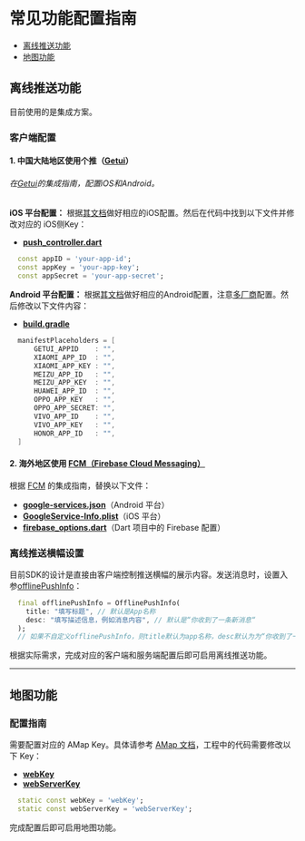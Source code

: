 
# 常见功能配置指南

- [离线推送功能](#离线推送功能)
- [地图功能](#地图功能)

## 离线推送功能

目前使用的是集成方案。

### 客户端配置

#### 1. 中国大陆地区使用个推（[Getui](https://getui.com/)）

###### 在[Getui](https://getui.com/)的集成指南，配置iOS和Android。

**iOS 平台配置：**
根据[其文档](https://docs.getui.com/getui/mobile/ios/overview/)做好相应的iOS配置。然后在代码中找到以下文件并修改对应的 iOS侧Key：

- **[push_controller.dart](openim_common/lib/src/controller/push_controller.dart)**

```dart
  const appID = 'your-app-id';
  const appKey = 'your-app-key';
  const appSecret = 'your-app-secret';
```

**Android 平台配置：**
根据[其文档](https://docs.getui.com/getui/mobile/android/overview/)做好相应的Android配置，注意[多厂商](https://docs.getui.com/getui/mobile/vendor/vendor_open/)配置。然后修改以下文件内容：

- **[build.gradle](android/app/build.gradle)**

```gradle
  manifestPlaceholders = [
      GETUI_APPID    : "",
      XIAOMI_APP_ID  : "",
      XIAOMI_APP_KEY : "",
      MEIZU_APP_ID   : "",
      MEIZU_APP_KEY  : "",
      HUAWEI_APP_ID  : "",
      OPPO_APP_KEY   : "",
      OPPO_APP_SECRET: "",
      VIVO_APP_ID    : "",
      VIVO_APP_KEY   : "",
      HONOR_APP_ID   : "",
  ]
```

#### 2. 海外地区使用 [FCM（Firebase Cloud Messaging）](https://firebase.google.com/docs/cloud-messaging)

根据 [FCM](https://firebase.google.com/docs/cloud-messaging) 的集成指南，替换以下文件：

- **[google-services.json](android/app/google-services.json)**（Android 平台）
- **[GoogleService-Info.plist](ios/Runner/GoogleService-Info.plist)**（iOS 平台）
- **[firebase_options.dart](openim_common/lib/src/controller/firebase_options.dart)**（Dart 项目中的 Firebase 配置）

### 离线推送横幅设置

目前SDK的设计是直接由客户端控制推送横幅的展示内容。发送消息时，设置入参[offlinePushInfo](https://github.com/openimsdk/openim-flutter-demo/blob/cc72b6d7ca5f70ca07885857beecec512f904f8c/lib/pages/chat/chat_logic.dart#L543)：

```dart
  final offlinePushInfo = OfflinePushInfo(
    title: "填写标题", // 默认是App名称
    desc: "填写描述信息，例如消息内容", // 默认是“你收到了一条新消息“
  );
  // 如果不自定义offlinePushInfo，则title默认为app名称，desc默认为为“你收到了一条新消息”
```

根据实际需求，完成对应的客户端和服务端配置后即可启用离线推送功能。

---

## 地图功能

### 配置指南

需要配置对应的 AMap Key。具体请参考 [AMap 文档](https://lbs.amap.com/)，工程中的代码需要修改以下 Key：

- **[webKey](https://github.com/openimsdk/openim-flutter-demo/blob/5720a10a31a0a9bc5319775f9f4da83d6996dbfe/openim_common/lib/src/config.dart#L49)**
- **[webServerKey](https://github.com/openimsdk/openim-flutter-demo/blob/5720a10a31a0a9bc5319775f9f4da83d6996dbfe/openim_common/lib/src/config.dart#L50)**

```dart
  static const webKey = 'webKey';
  static const webServerKey = 'webServerKey';
```

完成配置后即可启用地图功能。
